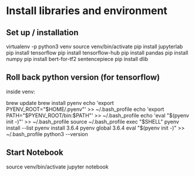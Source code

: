 # Install libraries and environment 
## Set up / installation 
virtualenv -p python3 venv
source venv/bin/activate
pip install jupyterlab
pip install tensorflow
pip install tensorflow-hub
pip install pandas
pip install numpy
pip install bert-for-tf2 sentencepiece
pip install dlib

## Roll back python version (for tensorflow)
inside venv: 

brew update
brew install pyenv
echo 'export PYENV_ROOT="$HOME/.pyenv"' >> ~/.bash_profile
echo 'export PATH="$PYENV_ROOT/bin:$PATH"' >> ~/.bash_profile
echo 'eval "$(pyenv init -)"' >> ~/.bash_profile
source ~/.bash_profile
exec "$SHELL"
pyenv install --list
pyenv install 3.6.4 
pyenv global 3.6.4 
eval "$(pyenv init -)" >> ~/.bash_profile
python3 --version

## Start Notebook 
source venv/bin/activate 
jupyter notebook

